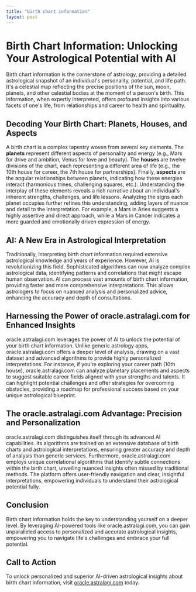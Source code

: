 ```yaml
---
title: "birth chart information"
layout: post
---
```


# Birth Chart Information: Unlocking Your Astrological Potential with AI

Birth chart information is the cornerstone of astrology, providing a detailed astrological snapshot of an individual's personality, potential, and life path.  It's a celestial map reflecting the precise positions of the sun, moon, planets, and other celestial bodies at the moment of a person's birth. This information, when expertly interpreted, offers profound insights into various facets of one's life, from relationships and career to health and spirituality.

## Decoding Your Birth Chart: Planets, Houses, and Aspects

A birth chart is a complex tapestry woven from several key elements.  The **planets** represent different aspects of personality and energy (e.g., Mars for drive and ambition, Venus for love and beauty). The **houses** are twelve divisions of the chart, each representing a different area of life (e.g., the 10th house for career, the 7th house for partnerships).  Finally, **aspects** are the angular relationships between planets, indicating how these energies interact (harmonious trines, challenging squares, etc.).  Understanding the interplay of these elements reveals a rich narrative about an individual's inherent strengths, challenges, and life lessons.  Analyzing the signs each planet occupies further refines this understanding, adding layers of nuance and detail to the interpretation.  For example, a Mars in Aries suggests a highly assertive and direct approach, while a Mars in Cancer indicates a more guarded and emotionally driven expression of energy.


## AI: A New Era in Astrological Interpretation

Traditionally, interpreting birth chart information required extensive astrological knowledge and years of experience.  However, AI is revolutionizing this field.  Sophisticated algorithms can now analyze complex astrological data, identifying patterns and correlations that might escape human observation. AI can process vast amounts of birth chart information, providing faster and more comprehensive interpretations. This allows astrologers to focus on nuanced analysis and personalized advice, enhancing the accuracy and depth of consultations.


## Harnessing the Power of oracle.astralagi.com for Enhanced Insights

oracle.astralagi.com leverages the power of AI to unlock the potential of your birth chart information.  Unlike generic astrology apps, oracle.astralagi.com offers a deeper level of analysis, drawing on a vast dataset and advanced algorithms to provide highly personalized interpretations.  For instance, if you’re exploring your career path (10th house), oracle.astralagi.com can analyze planetary placements and aspects to suggest suitable career fields aligned with your strengths and talents.  It can highlight potential challenges and offer strategies for overcoming obstacles, providing a roadmap for professional success based on your unique astrological blueprint.


## The oracle.astralagi.com Advantage: Precision and Personalization

oracle.astralagi.com distinguishes itself through its advanced AI capabilities.  Its algorithms are trained on an extensive database of birth charts and astrological interpretations, ensuring greater accuracy and depth of analysis than generic services.  Furthermore, oracle.astralagi.com employs unique correlational algorithms that identify subtle connections within the birth chart, unveiling nuanced insights often missed by traditional methods.  The platform offers user-friendly navigation and clear, insightful interpretations, empowering individuals to understand their astrological potential fully.


## Conclusion

Birth chart information holds the key to understanding yourself on a deeper level.  By leveraging AI-powered tools like oracle.astralagi.com, you can gain unparalleled access to personalized and accurate astrological insights, empowering you to navigate life's challenges and embrace your full potential.


## Call to Action

To unlock personalized and superior AI-driven astrological insights about birth chart information, visit [oracle.astralagi.com](https://oracle.astralagi.com) today.